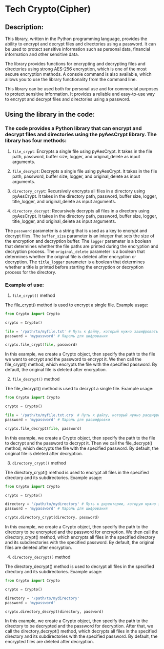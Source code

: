# Tech Crypto(Cipher)

## Description:
This library, written in the Python programming language, provides the ability to encrypt and decrypt files and directories using a password. It can be used to protect sensitive information such as personal data, financial information and other sensitive data.

The library provides functions for encrypting and decrypting files and directories using strong AES-256 encryption, which is one of the most secure encryption methods. A console command is also available, which allows you to use the library functionality from the command line.

This library can be used both for personal use and for commercial purposes to protect sensitive information. It provides a reliable and easy-to-use way to encrypt and decrypt files and directories using a password.

## Using the library in the code:
### The code provides a Python library that can encrypt and decrypt files and directories using the pyAesCrypt library. The library has four methods:

1. `file_crypt`: Encrypts a single file using pyAesCrypt. It takes in the file path, password, buffer size, logger, and original_delete as input arguments.

2. `file_decrypt`: Decrypts a single file using pyAesCrypt. It takes in the file path, password, buffer size, logger, and original_delete as input arguments.

3. `directory_crypt`: Recursively encrypts all files in a directory using pyAesCrypt. It takes in the directory path, password, buffer size, logger, title_logger, and original_delete as input arguments.

4. `directory_decrypt`: Recursively decrypts all files in a directory using pyAesCrypt. It takes in the directory path, password, buffer size, logger, title_logger, and original_delete as input arguments.

The `password` parameter is a string that is used as a key to encrypt and decrypt files. The `buffer_size` parameter is an integer that sets the size of the encryption and decryption buffer. The `logger` parameter is a boolean that determines whether the file paths are printed during the encryption and decryption process. The `original_delete` parameter is a boolean that determines whether the original file is deleted after encryption or decryption. The `title_logger` parameter is a boolean that determines whether a title is printed before starting the encryption or decryption process for the directory.

### Example of use:

1. `file_crypt()` method

The file_crypt() method is used to encrypt a single file. Example usage:
```python
from Crypto import Crypto

crypto = Crypto()

file = '/path/to/myfile.txt' # Путь к файлу, который нужно зашифровать
password = 'mypassword' # Пароль для шифрования

crypto.file_crypt(file, password)
```
In this example, we create a Crypto object, then specify the path to the file we want to encrypt and the password to encrypt it. We then call the file_crypt() method, which encrypts the file with the specified password. By default, the original file is deleted after encryption.


2. `file_decrypt()` method

The file_decrypt() method is used to decrypt a single file. Example usage:
```python
from Crypto import Crypto

crypto = Crypto()

file = '/path/to/myfile.txt.crp' # Путь к файлу, который нужно расшифровать
password = 'mypassword' # Пароль для расшифровки

crypto.file_decrypt(file, password)
```
In this example, we create a Crypto object, then specify the path to the file to decrypt and the password to decrypt it. Then we call the file_decrypt() method, which decrypts the file with the specified password. By default, the original file is deleted after decryption.


3. `directory_crypt()` method

The directory_crypt() method is used to encrypt all files in the specified directory and its subdirectories. Example usage:
```python
from Crypto import Crypto

crypto = Crypto()

directory = '/path/to/mydirectory' # Путь к директории, которую нужно зашифровать
password = 'mypassword' # Пароль для шифрования

crypto.directory_crypt(directory, password)

```
In this example, we create a Crypto object, then specify the path to the directory to be encrypted and the password for encryption. We then call the directory_crypt() method, which encrypts all files in the specified directory and its subdirectories with the specified password. By default, the original files are deleted after encryption.


4. `directory_decrypt()` method

The directory_decrypt() method is used to decrypt all files in the specified directory and its subdirectories. Example usage:
```python
from Crypto import Crypto

crypto = Crypto()

directory = '/path/to/mydirectory' 
password = 'mypassword' 

crypto.directory_decrypt(directory, password)
```
In this example, we create a Crypto object, then specify the path to the directory to be decrypted and the password for decryption. After that, we call the directory_decrypt() method, which decrypts all files in the specified directory and its subdirectories with the specified password. By default, the encrypted files are deleted after decryption.

